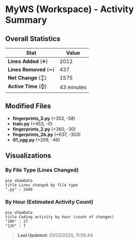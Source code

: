 # MyWS (Workspace) - Activity Summary 

## Overall Statistics

| Stat                   | Value                                                             |
| ---------------------- | ----------------------------------------------------------------- |
| **Lines Added** (➕)   | 2012                                          |
| **Lines Removed** (➖) | 437                                        |
| **Net Change** (↕)    | 1575                |
| **Active Time** (⌚)   | 43 minutes |


## Modified Files
- **fingerprints_3.py** (+353, -58)
- **train.py** (+453, -0)
- **fingerprints_2.py** (+360, -30)
- **fingerprints_2b.py** (+637, -303)
- **01_vgg.py** (+209, -46)

## Visualizations

### By File Type (Lines Changed)

```mermaid
pie showData
title Lines changed by file type
".py" : 2449
```

### By Hour (Estimated Activity Count)

```mermaid
pie showData
title Coding activity by hour (count of changes)
"10h" : 27
"11h" : 7
```


> **Last Updated:** 01/03/2025, 11:56:44